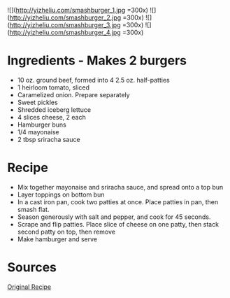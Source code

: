 ![](http://yizheliu.com/smashburger_1.jpg =300x)
![](http://yizheliu.com/smashburger_2.jpg =300x)
![](http://yizheliu.com/smashburger_3.jpg =300x)
![](http://yizheliu.com/smashburger_4.jpg =300x)

# Ingredients - Makes 2 burgers
* 10 oz. ground beef, formed into 4 2.5 oz. half-patties
* 1 heirloom tomato, sliced
* Caramelized onion. Prepare separately
* Sweet pickles
* Shredded iceberg lettuce
* 4 slices cheese, 2 each
* Hamburger buns
* 1/4 mayonaise
* 2 tbsp sriracha sauce

# Recipe
* Mix together mayonaise and sriracha sauce, and spread onto a top bun
* Layer toppings on bottom bun
* In a cast iron pan, cook two patties at once. Place patties in pan, then smash flat.
* Season generously with salt and pepper, and cook for 45 seconds.
* Scrape and flip patties. Place slice of cheese on one patty, then stack second patty on top, then remove
* Make hamburger and serve

# Sources
[Original Recipe](https://www.youtube.com/watch?v=-EAQvw0Ml5g)
